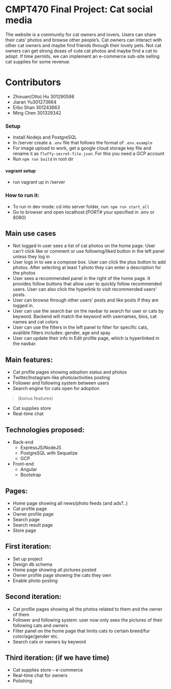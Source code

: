 # CMPT470 Final Project: Cat social media
The website is a community for cat owners and lovers. Users can share their cats’ photos and browse other people’s. Cat owners can interact with other cat owners and maybe find friends through their lovely pets. Not cat owners can get strong doses of cute cat photos and maybe find a cat to adopt. If time permits, we can implement an e-commerce sub-site selling cat supplies for some revenue.

# Contributors
- Zhixuan(Otto) Hu 301290598
- Jiaran Yu301273664 
- Erbo Shan 301243663
- Ming Chen 301329342

### Setup
- Install Nodejs and PostgreSQL
- In /server create a `.env` file that follows the format of `.env.example`
- For image upload to work, get a google cloud storage key file and rename it as `fluffy-secret-file.json`. For this you need a GCP account
- Run ``` npm run build ``` in root dir
#### vagrant setup
- run vagrant up in /server

### How to run it:
- To run in dev mode:
cd into server folder, run:
``` npm run start_all ```
- Go to browser and open localhost:{PORT# your specified in .env or 8080}

## Main use cases
- Not logged in user sees a list of cat photos on the home page. User can't click like or comment or use following/liked button in the left panel unless they log in
- User logs in to see a compose box. User can click the plus button to add photos. After selecting at least 1 photo they can enter a description for the photos
- User sees a recommended panel in the right of the home page. It provides follow buttons that allow user to quickly follow recommended users. User can also click the hyperlink to visit recommended users' posts.
- User can browse through other users' posts and like posts if they are logged in.
- User can use the search bar on the navbar to search for user or cats by keyword. Backend will match the keyword with usernames, bios, cat names and cat colors
- User can use the filters in the left panel to filter for specific cats, availible filters includes: gender, age and spay
- User can update their info in Edit profile page, which is hyperlinked in the navbar.

## Main features:
- Cat profile pages showing adoption status and photos
- Twitter/Instagram-like photo/activities posting
- Follower and following system between users 
- Search engine for cats open for adoption
> (bonus features)
- Cat supplies store
- Real-time chat

## Technologies proposed:
- Back-end
  - ExpressJS/NodeJS
  - PostgreSQL with Sequelize
  - GCP
- Front-end
  - Angular
  - Bootstrap
## Pages:
- Home page showing all news/photo feeds (and ads?..)
- Cat profile page
- Owner profile page
- Search page
- Search result page
- Store page
## First iteration:
- Set up project
- Design db schema
- Home page showing all pictures posted
- Owner profile page showing the cats they own
- Enable photo posting
## Second iteration:
- Cat profile pages showing all the photos related to them and the owner of them
- Follower and following system: user now only sees the pictures of their following cats and owners
- Filter panel on the home page that limits cats to certain breed/fur color/age/gender etc. 
- Search cats or owners by keyword
## Third iteration: (if we have time)
- Cat supplies store – e-commerce
- Real-time chat for owners
- Polishing